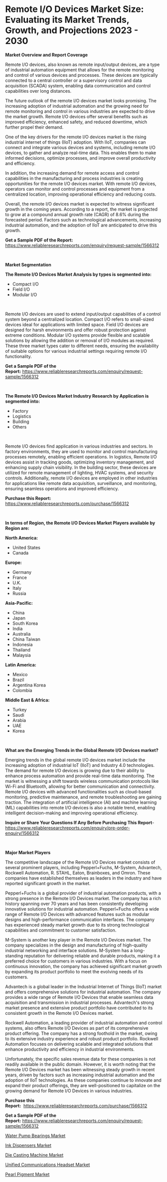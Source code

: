 <p><h1>Remote I/O Devices Market Size: Evaluating its Market Trends, Growth, and Projections 2023 - 2030</h1></p><p><strong>Market Overview and Report Coverage</strong></p>
<p><p>Remote I/O devices, also known as remote input/output devices, are a type of industrial automation equipment that allows for the remote monitoring and control of various devices and processes. These devices are typically connected to a central controller or a supervisory control and data acquisition (SCADA) system, enabling data communication and control capabilities over long distances.</p><p>The future outlook of the remote I/O devices market looks promising. The increasing adoption of industrial automation and the growing need for remote monitoring and control in various industries are expected to drive the market growth. Remote I/O devices offer several benefits such as improved efficiency, enhanced safety, and reduced downtime, which further propel their demand.</p><p>One of the key drivers for the remote I/O devices market is the rising industrial internet of things (IIoT) adoption. With IIoT, companies can connect and integrate various devices and systems, including remote I/O devices, to gather and analyze real-time data. This enables them to make informed decisions, optimize processes, and improve overall productivity and efficiency.</p><p>In addition, the increasing demand for remote access and control capabilities in the manufacturing and process industries is creating opportunities for the remote I/O devices market. With remote I/O devices, operators can monitor and control processes and equipment from a centralized location, improving operational efficiency and reducing costs.</p><p>Overall, the remote I/O devices market is expected to witness significant growth in the coming years. According to a report, the market is projected to grow at a compound annual growth rate (CAGR) of 8.6% during the forecasted period. Factors such as technological advancements, increasing industrial automation, and the adoption of IIoT are anticipated to drive this growth.</p></p>
<p><strong>Get a Sample PDF of the Report:</strong> <a href="https://www.reliableresearchreports.com/enquiry/request-sample/1566312">https://www.reliableresearchreports.com/enquiry/request-sample/1566312</a></p>
<p>&nbsp;</p>
<p><strong>Market Segmentation</strong></p>
<p><strong>The Remote I/O Devices Market Analysis by types is segmented into:</strong></p>
<p><ul><li>Compact I/O</li><li>Field I/O</li><li>Modular I/O</li></ul></p>
<p>&nbsp;</p>
<p><p>Remote I/O devices are used to extend input/output capabilities of a control system beyond a centralized location. Compact I/O refers to small-sized devices ideal for applications with limited space. Field I/O devices are designed for harsh environments and offer robust protection against extreme conditions. Modular I/O systems provide flexible and scalable solutions by allowing the addition or removal of I/O modules as required. These three market types cater to different needs, ensuring the availability of suitable options for various industrial settings requiring remote I/O functionality.</p></p>
<p><strong>Get a Sample PDF of the Report:</strong>&nbsp;<a href="https://www.reliableresearchreports.com/enquiry/request-sample/1566312">https://www.reliableresearchreports.com/enquiry/request-sample/1566312</a></p>
<p>&nbsp;</p>
<p><strong>The Remote I/O Devices Market Industry Research by Application is segmented into:</strong></p>
<p><ul><li>Factory</li><li>Logistics</li><li>Building</li><li>Others</li></ul></p>
<p>&nbsp;</p>
<p><p>Remote I/O devices find application in various industries and sectors. In factory environments, they are used to monitor and control manufacturing processes remotely, enabling efficient operations. In logistics, Remote I/O devices assist in tracking goods, optimizing inventory management, and enhancing supply chain visibility. In the building sector, these devices are utilized for remote management of lighting, HVAC systems, and security controls. Additionally, remote I/O devices are employed in other industries for applications like remote data acquisition, surveillance, and monitoring, ensuring seamless operations and improved efficiency.</p></p>
<p><strong>Purchase this Report:</strong>&nbsp; <a href="https://www.reliableresearchreports.com/purchase/1566312">https://www.reliableresearchreports.com/purchase/1566312</a></p>
<p>&nbsp;</p>
<p><strong>In terms of Region, the Remote I/O Devices Market Players available by Region are:</strong></p>
<p>
    <p> <strong> North America: </strong>
        <ul>
            <li>United States</li>
            <li>Canada</li>
        </ul>
        </p> 
    <p> <strong> Europe: </strong>
        <ul>
            <li>Germany</li>
            <li>France</li>
            <li>U.K.</li>
            <li>Italy</li>
            <li>Russia</li>
        </ul>
        </p> 
    <p> <strong> Asia-Pacific: </strong>
        <ul>
            <li>China</li>
            <li>Japan</li>
            <li>South Korea</li>
            <li>India</li>
            <li>Australia</li>
            <li>China Taiwan</li>
            <li>Indonesia</li>
            <li>Thailand</li>
            <li>Malaysia</li>
        </ul>
        </p> 
    <p> <strong> Latin America: </strong>
        <ul>
            <li>Mexico</li>
            <li>Brazil</li>
            <li>Argentina Korea</li>
            <li>Colombia</li>
        </ul>
        </p> 
    <p> <strong> Middle East & Africa: </strong>
        <ul>
            <li>Turkey</li>
            <li>Saudi</li>
            <li>Arabia</li>
            <li>UAE</li>
            <li>Korea</li>
        </ul>
    </p>
    </p>
<p>&nbsp;</p>
<p><strong>What are the Emerging Trends in the Global Remote I/O Devices market?</strong></p>
<p><p>Emerging trends in the global remote I/O devices market include the increasing adoption of industrial IoT (IIoT) and Industry 4.0 technologies. The demand for remote I/O devices is growing due to their ability to enhance process automation and provide real-time data monitoring. The market is witnessing a shift towards wireless communication protocols like Wi-Fi and Bluetooth, allowing for better communication and connectivity. Remote I/O devices with advanced functionalities such as cloud-based monitoring, predictive maintenance, and remote troubleshooting are gaining traction. The integration of artificial intelligence (AI) and machine learning (ML) capabilities into remote I/O devices is also a notable trend, enabling intelligent decision-making and improving operational efficiency.</p></p>
<p><strong>Inquire or Share Your Questions If Any Before Purchasing This Report</strong>- <a href="https://www.reliableresearchreports.com/enquiry/pre-order-enquiry/1566312">https://www.reliableresearchreports.com/enquiry/pre-order-enquiry/1566312</a></p>
<p>&nbsp;</p>
<p><strong>Major Market Players</strong></p>
<p><p>The competitive landscape of the Remote I/O Devices market consists of several prominent players, including Pepperl+Fuchs, M-System, Advantech, Rockwell Automation, R. STAHL, Eaton, Brainboxes, and Omron. These companies have established themselves as leaders in the industry and have reported significant growth in the market.</p><p>Pepperl+Fuchs is a global provider of industrial automation products, with a strong presence in the Remote I/O Devices market. The company has a rich history spanning over 70 years and has been consistently developing innovative solutions for industrial automation. Pepperl+Fuchs offers a wide range of Remote I/O Devices with advanced features such as modular designs and high-performance communication interfaces. The company has experienced steady market growth due to its strong technological capabilities and commitment to customer satisfaction.</p><p>M-System is another key player in the Remote I/O Devices market. The company specializes in the design and manufacturing of high-quality industrial networking and interface solutions. M-System has a long-standing reputation for delivering reliable and durable products, making it a preferred choice for customers in various industries. With a focus on continuous innovation, the company has achieved significant market growth by expanding its product portfolio to meet the evolving needs of its customers.</p><p>Advantech is a global leader in the Industrial Internet of Things (IIoT) market and offers comprehensive solutions for industrial automation. The company provides a wide range of Remote I/O Devices that enable seamless data acquisition and transmission in industrial processes. Advantech's strong market presence and extensive product portfolio have contributed to its consistent growth in the Remote I/O Devices market.</p><p>Rockwell Automation, a leading provider of industrial automation and control systems, also offers Remote I/O Devices as part of its comprehensive product offering. The company has a strong foothold in the market, owing to its extensive industry experience and robust product portfolio. Rockwell Automation focuses on delivering scalable and integrated solutions that enhance productivity and efficiency in industrial environments.</p><p>Unfortunately, the specific sales revenue data for these companies is not readily available in the public domain. However, it is worth noting that the Remote I/O Devices market has been witnessing steady growth in recent years, driven by factors such as increasing industrial automation and the adoption of IIoT technologies. As these companies continue to innovate and expand their product offerings, they are well-positioned to capitalize on the growing demand for Remote I/O Devices in various industries.</p></p>
<p><strong>Purchase this Report:</strong>&nbsp;&nbsp;<a href="https://www.reliableresearchreports.com/purchase/1566312">https://www.reliableresearchreports.com/purchase/1566312</a></p>
<p></p>
<p><strong>Get a Sample PDF of the Report:</strong>&nbsp;<a href="https://www.reliableresearchreports.com/enquiry/request-sample/1566312">https://www.reliableresearchreports.com/enquiry/request-sample/1566312</a></p>
<p><p><a href="https://medium.com/@alicehanson1974/water-pump-bearings-market-size-growth-forecast-2023-2030-e69ba23d3619">Water Pump Bearings Market</a></p><p><a href="https://www.linkedin.com/pulse/ink-dispensers-market-size-2023-2030-global-industrial-9hhyf/">Ink Dispensers Market</a></p><p><a href="https://www.linkedin.com/pulse/die-casting-machine-market-insights-players-forecast-till-2030-r8oyf/">Die Casting Machine Market</a></p><p><a href="https://github.com/ChiragRp1/Market-Research-Report-List-1/blob/main/unified-communications-headset-market.md">Unified Communications Headset Market</a></p><p><a href="https://github.com/BryceTownsendr/Market-Research-Report-List-1/blob/main/pearl-pigment-market.md">Pearl Pigment Market</a></p></p>